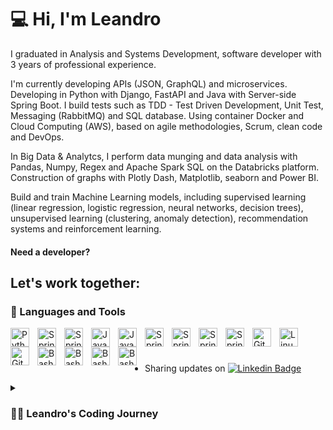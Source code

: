 # 💻  Hi, I'm Leandro 

I graduated in Analysis and Systems Development, software developer with 3 years of professional experience.

I'm currently developing APIs (JSON, GraphQL) and microservices. Developing in Python with Django, FastAPI and Java with Server-side Spring Boot. I build tests such as TDD - Test Driven Development, Unit Test, Messaging (RabbitMQ) and SQL database. Using container Docker and Cloud Computing (AWS), based on agile methodologies, Scrum, clean code and DevOps.

In Big Data & Analytcs, I perform data munging and data analysis with Pandas, Numpy, Regex and Apache Spark SQL on the Databricks platform. Construction of graphs with Plotly Dash, Matplotlib, seaborn and Power BI.

Build and train Machine Learning models, including supervised learning (linear regression, logistic regression, neural networks, decision trees), unsupervised learning (clustering, anomaly detection), recommendation systems and reinforcement learning.

  #### Need a developer? 
  ## Let's work together: 

  

### 🧰 Languages and Tools

<img align="left" alt="Python" width="30px" style="padding-right:10px;" src="https://cdn.jsdelivr.net/gh/devicons/devicon/icons/python/python-plain.svg"/>
<img align="left" alt="Spring" width="30px" style="padding-right:10px;" src="https://cdn.jsdelivr.net/gh/devicons/devicon/icons/django/django-plain.svg"/>
<img align="left" alt="Spring" width="30px" style="padding-right:10px;" src="https://cdn.jsdelivr.net/gh/devicons/devicon/icons/fastapi/fastapi-original.svg"/>          
<img align="left" alt="Java" width="30px" style="padding-right:10px;" src="https://cdn.jsdelivr.net/gh/devicons/devicon/icons/flask/flask-original.svg"/>          
<img align="left" alt="Java" width="30px" style="padding-right:10px;" src="https://cdn.jsdelivr.net/gh/devicons/devicon/icons/java/java-original.svg"/>
<img align="left" alt="Spring" width="30px" style="padding-right:10px;" src="https://cdn.jsdelivr.net/gh/devicons/devicon/icons/spring/spring-original.svg"/>
<img align="left" alt="Spring" width="30px" style="padding-right:10px;" src="https://cdn.jsdelivr.net/gh/devicons/devicon/icons/docker/docker-original.svg"/>          
<img align="left" alt="Spring" width="30px" style="padding-right:10px;" src="https://cdn.jsdelivr.net/gh/devicons/devicon/icons/graphql/graphql-plain.svg"/>
<img align="left" alt="Spring" width="30px" style="padding-right:10px;" src="https://cdn.jsdelivr.net/gh/devicons/devicon/icons/apachekafka/apachekafka-original.svg"/>           
<img align="left" alt="Git" width="30px" style="padding-right:10px;" src="https://cdn.jsdelivr.net/gh/devicons/devicon/icons/git/git-original.svg"/>
<img align="left" alt="Linux" width="30px" style="padding-right:10px;" src="https://cdn.jsdelivr.net/gh/devicons/devicon/icons/linux/linux-original.svg"/>         
<img align="left" alt="GitHub" width="30px" style="padding-right:10px;" src="https://cdn.jsdelivr.net/gh/devicons/devicon/icons/github/github-original.svg"/>
<img align="left" alt="Bash" width="30px" style="padding-right:10px;" src="https://cdn.jsdelivr.net/gh/devicons/devicon/icons/bash/bash-original.svg"/>
<img align="left" alt="Bash" width="30px" style="padding-right:10px;" src="https://cdn.jsdelivr.net/gh/devicons/devicon/icons/tensorflow/tensorflow-original.svg"/>
<img align="left" alt="Bash" width="30px" style="padding-right:10px;" src="https://cdn.jsdelivr.net/gh/devicons/devicon/icons/numpy/numpy-original.svg"/>                    
<img align="left" alt="Bash" width="30px" style="padding-right:10px;" src="https://cdn.jsdelivr.net/gh/devicons/devicon/icons/pandas/pandas-original.svg" />


          
          
<br />

#
- Sharing updates on [![Linkedin Badge](https://img.shields.io/badge/-LinkedIn-blue?style=flat-square&logo=Linkedin&logoColor=white&link=https://www.linkedin.com/in/leandroherdy/)](https://www.linkedin.com/in/leandroherdy/)

<details>
 <summary><h3>👨‍💻 Leandro's Coding Journey</h3></summary>
I'm passionate about technology.
I started my coding journey as a naive student of Systems Analysis and Development at INFNET with a passion to learn everything I could about the world of programming - code, Linux, theory.



